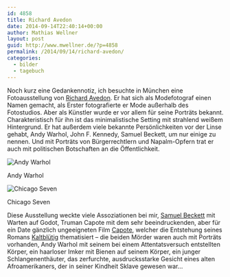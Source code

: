```yaml
---
id: 4858
title: Richard Avedon
date: 2014-09-14T22:40:14+00:00
author: Mathias Wellner
layout: post
guid: http://www.mwellner.de/?p=4858
permalink: /2014/09/14/richard-avedon/
categories:
  - bilder
  - tagebuch
---
```

Noch kurz eine Gedankennotiz, ich besuchte in München eine Fotoausstellung von <a href="http://de.wikipedia.org/wiki/Richard_Avedon" title="Richard Avedon" target="_blank">Richard Avedon</a>. Er hat sich als Modefotograf einen Namen gemacht, als Erster fotografierte er Mode außerhalb des Fotostudios. Aber als Künstler wurde er vor allem für seine Porträts bekannt. Charakteristisch für ihn ist das minimalistische Setting mit strahlend weißem Hintergrund. Er hat außerdem viele bekannte Persönlichkeiten vor der Linse gehabt, Andy Warhol, John F. Kennedy, Samuel Beckett, um nur einige zu nennen. Und mit Porträts von Bürgerrechtlern und Napalm-Opfern trat er auch mit politischen Botschaften an die Öffentlichkeit. 

<div style="width: 600px" class="wp-caption aligncenter">
  <img src="http://maryckhayes.files.wordpress.com/2012/08/warhol__chest_avedon.jpg?w=590" alt="Andy Warhol" />
  
  <p class="wp-caption-text">
    Andy Warhol<br />
  </p>
</div>

<div style="width: 600px" class="wp-caption aligncenter">
  <img src="http://maryckhayes.files.wordpress.com/2012/08/chicago-seven.jpg?w=590&#038;h=245" alt="Chicago Seven" />
  
  <p class="wp-caption-text">
    Chicago Seven<br />
  </p>
</div>

Diese Ausstellung weckte viele Assoziationen bei mir, <a href="http://de.wikipedia.org/wiki/Samuel_Beckett" title="Samuel Beckett" target="_blank">Samuel Beckett</a> mit Warten auf Godot, Truman Capote mit dem sehr beeindruckenden, aber für ein Date gänzlich ungeeigneten Film <a href="http://de.wikipedia.org/wiki/Capote_%28Film%29" title="Capote" target="_blank">Capote</a>, welcher die Entstehung seines Romans <a href="http://de.wikipedia.org/wiki/Kaltbl%C3%BCtig_%28Truman_Capote%29" title="Kaltblütig" target="_blank">Kaltblütig</a> thematisiert &ndash; die beiden Mörder waren auch mit Porträts vorhanden, Andy Warhol mit seinem bei einem Attentatsversuch entstellten Körper, ein haarloser Imker mit Bienen auf seinem Körper, ein junger Schlangenenthäuter, das zerfurchte, ausdrucksstarke Gesicht eines alten Afroamerikaners, der in seiner Kindheit Sklave gewesen war&#8230;
